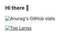 ### Hi there 👋
![Anurag's GitHub stats](https://github-readme-stats.vercel.app/api?username=pincher17&show_icons=true&theme=tokyonight)

[![Top Langs](https://github-readme-stats.vercel.app/api/top-langs/?username=pincher17&layout=compact)](https://github.com/anuraghazra/github-readme-stats)
